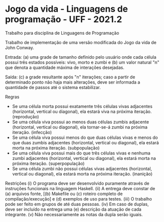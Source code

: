 # Jogo da vida - Linguagens de programação - UFF - 2021.2
 Trabalho para disciplina de Linguagens de Programação
 
 Trabalho de implementação de uma versão modificada do Jogo da vida de John Conway.

 Entrada: (a) uma grade de tamanho definido pelo usuário onde cada célula possui três estados possíveis: vivo, morto e zumbi e (b) um valor natural "n" que denota a quantidade máxima de interações desejadas.

 Saída: (c) a grade resultante após "n" iterações; caso a partir de determinado ponto não haja mais alterações, deve ser informada a quantidade de passos até o sistema estabilizar.

 Regras
 * Se uma célula morta possui exatamente três células vivas adjacentes (horizontal, vertical ou diagonal), ela estará viva na próxima iteração. (reprodução)
 * Se uma célula viva possui ao menos duas células zumbis adjacente (horizontal, vertical ou diagonal), ela tornar-se-á zumbi na próxima iteração. (infecção)
 * Se uma célula viva possui menos do que duas células vivas e menos do que duas zumbis adjacentes (horizontal, vertical ou diagonal), ela estará morta na próxima iteração. (subpopulação)
 * Se uma célula viva possui mais do que três células vivas e nenhuma zumbi adjacentes (horizontal, vertical ou diagonal), ela estará morta na próxima iteração. (superpopulação)
 * Se uma célula zumbi não possui células vivas adjacentes (horizontal, vertical ou diagonal), ela estará morta na próxima iteração. (inanição)

 Restrições
 (i) O programa deve ser desenvolvido puramente através de instruções funcionais na linguagem Haskell.
 (ii) A entrega deve constar de (a) arquivos fonte, [(b) Makefile ou (c) roteiro completo de compilação/execução] e (d) exemplos de uso para testes.
 (iii) O trabalho pode ser feito em grupos de até duas pessoas.
 (iv) Em caso de duplas, deve ser incluído na entrega uma (e) descrição da atuação de cada integrante.
 (v) Não necessariamente as notas da dupla serão iguais.
